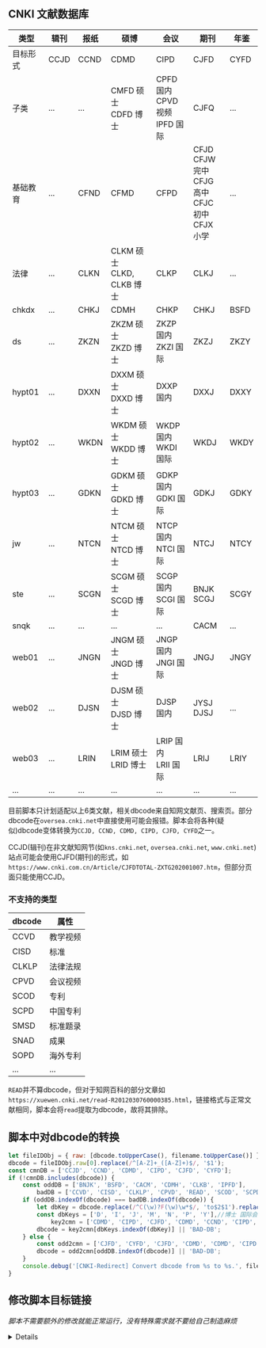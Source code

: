 ## CNKI 文献数据库

|类型|辑刊|报纸|硕博|会议|期刊|年鉴|
|---|---|---|---|---|---|---|
|目标形式|CCJD|CCND|CDMD|CIPD|CJFD|CYFD|
|子类|...|...|CMFD 硕士<br>CDFD 博士|CPFD 国内<br>CPVD 视频<br>IPFD 国际|CJFQ|...|
|基础教育|...|CFND|CFMD|CFPD|CFJD<br>CFJW 完中<br>CFJG 高中<br>CFJC 初中<br>CFJX 小学|...|
|法律|...|CLKN|CLKM 硕士<br>CLKD, CLKB 博士|CLKP|CLKJ|...|
|chkdx|...|CHKJ|CDMH|CHKP|CHKJ|BSFD|
|ds|...|ZKZN|ZKZM 硕士<br>ZKZD 博士|ZKZP 国内<br>ZKZI 国际|ZKZJ|ZKZY|
|hypt01|...|DXXN|DXXM 硕士<br>DXXD 博士|DXXP 国内|DXXJ|DXXY|
|hypt02|...|WKDN|WKDM 硕士<br>WKDD 博士|WKDP 国内<br>WKDI 国际|WKDJ|WKDY|
|hypt03|...|GDKN|GDKM 硕士<br>GDKD 博士|GDKP 国内<br>GDKI 国际|GDKJ|GDKY|
|jw|...|NTCN|NTCM 硕士<br>NTCD 博士|NTCP 国内<br>NTCI 国际|NTCJ|NTCY|
|ste|...|SCGN|SCGM 硕士<br>SCGD 博士|SCGP 国内<br>SCGI 国际|BNJK<br>SCGJ|SCGY|
|snqk|...|...|...|...|CACM|...|
|web01|...|JNGN|JNGM 硕士<br>JNGD 博士|JNGP 国内<br>JNGI 国际|JNGJ|JNGY|
|web02|...|DJSN|DJSM 硕士<br>DJSD 博士|DJSP 国内|JYSJ<br>DJSJ|...|
|web03|...|LRIN|LRIM 硕士<br>LRID 博士|LRIP 国内<br>LRII 国际|LRIJ|LRIY|
|...|...|...|...|...|...|...|

目前脚本只计划适配以上6类文献，相关dbcode来自知网文献页、搜索页。部分dbcode在`oversea.cnki.net`中直接使用可能会报错。脚本会将各种(疑似)dbcode变体转换为`CCJD, CCND, CDMD, CIPD, CJFD, CYFD`之一。

CCJD(辑刊)在非文献知网节(如`kns.cnki.net`, `oversea.cnki.net`, `www.cnki.net`)站点可能会使用CJFD(期刊)的形式，如`https://www.cnki.com.cn/Article/CJFDTOTAL-ZXTG202001007.htm`，但部分页面只能使用CCJD。

### 不支持的类型

|dbcode|属性|
|---|---|
|CCVD|教学视频|
|CISD|标准|
|CLKLP|法律法规|
|CPVD|会议视频|
|SCOD|专利|
|SCPD|中国专利|
|SMSD|标准题录|
|SNAD|成果|
|SOPD|海外专利|
|...|...|

`READ`并不算dbcode，但对于知网百科的部分文章如`https://xuewen.cnki.net/read-R2012030760000385.html`，链接格式与正常文献相同，脚本会将`read`提取为dbcode，故将其排除。

## 脚本中对dbcode的转换

```javascript
let fileIDObj = { raw: [dbcode.toUpperCase(), filename.toUpperCase()] };
dbcode = fileIDObj.raw[0].replace(/^[A-Z]+_([A-Z]+)$/, '$1');
const cmnDB = ['CCJD', 'CCND', 'CDMD', 'CIPD', 'CJFD', 'CYFD'];
if (!cmnDB.includes(dbcode)) {
	const oddDB = ['BNJK', 'BSFD', 'CACM', 'CDMH', 'CLKB', 'IPFD'],
		badDB = ['CCVD', 'CISD', 'CLKLP', 'CPVD', 'READ', 'SCOD', 'SCPD', 'SMSD', 'SNAD', 'SOPD'];
	if (oddDB.indexOf(dbcode) === badDB.indexOf(dbcode)) {
		let dbKey = dbcode.replace(/^C(\w)?F(\w)\w*$/, 'to$2$1').replace(/^\w+(\w)$/, '$1');
		const dbKeys = ['D', 'I', 'J', 'M', 'N', 'P', 'Y'],//博士 国际会议 期刊 硕士 报纸 国内会议 年鉴
			key2cmn = ['CDMD', 'CIPD', 'CJFD', 'CDMD', 'CCND', 'CIPD', 'CYFD'];
		dbcode = key2cmn[dbKeys.indexOf(dbKey)] || 'BAD-DB';
	} else {
		const odd2cmn = ['CJFD', 'CYFD', 'CJFD', 'CDMD', 'CDMD', 'CIPD'];
		dbcode = odd2cmn[oddDB.indexOf(dbcode)] || 'BAD-DB';
	}
	console.debug('[CNKI-Redirect] Convert dbcode from %s to %s.', fileIDObj.raw[0], dbcode);
}
```

## 修改脚本目标链接

*脚本不需要额外的修改就能正常运行，没有特殊需求就不要给自己制造麻烦*

<details>

脚本在获取到dbcode和filename以后通过`GenerateKcmsUrl`函数生成目标链接数组，可以修改此函数来改变最终到达的链接（例如使用所在机构建立的知网本地镜像）。

注意：

1. 需要一定的动手能力**自己尝试**
2. 跳转至其他知网站点可能导致无限循环
3. 跳转至错误页面可能无法自动回到原页面

</details>
